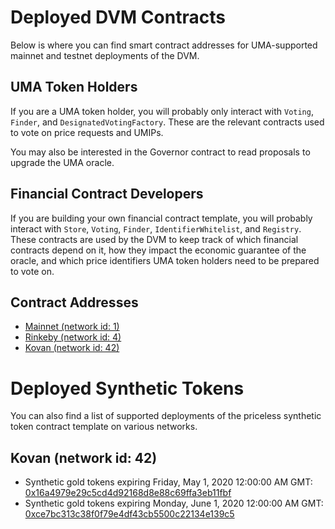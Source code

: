 # Deployed DVM Contracts
Below is where you can find smart contract addresses for UMA-supported mainnet and testnet deployments of the DVM. 

## UMA Token Holders
If you are a UMA token holder, you will probably only interact with `Voting`, `Finder`, and `DesignatedVotingFactory`. 
These are the relevant contracts used to vote on price requests and UMIPs. 

You may also be interested in the Governor contract to read proposals to upgrade the UMA oracle. 

## Financial Contract Developers

If you are building your own financial contract template, you will probably interact with `Store`, `Voting`, `Finder`, `IdentifierWhitelist`, and `Registry`. 
These contracts are used by the DVM to keep track of which financial contracts depend on it, how they impact the economic guarantee of the oracle, and which price identifiers UMA token holders need to be prepared to vote on. 

## Contract Addresses
* [Mainnet (network id: 1)](https://github.com/UMAprotocol/protocol/blob/master/core/networks/1.json)
* [Rinkeby (network id: 4)](https://github.com/UMAprotocol/protocol/blob/master/core/networks/4.json)
* [Kovan (network id: 42)](https://github.com/UMAprotocol/protocol/blob/master/core/networks/42.json)

# Deployed Synthetic Tokens
You can also find a list of supported deployments of the priceless synthetic token contract template on various networks. 

## Kovan (network id: 42)

* Synthetic gold tokens expiring Friday, May 1, 2020 12:00:00 AM GMT: [0x16a4979e29c5cd4d92168d8e88c69ffa3eb11fbf](https://kovan.etherscan.io/token/0x16a4979e29c5cd4d92168d8e88c69ffa3eb11fbf)
* Synthetic gold tokens expiring Monday, June 1, 2020 12:00:00 AM GMT: [0xce7bc313c38f0f79e4df43cb5500c22134e139c5](https://kovan.etherscan.io/token/0xce7bc313c38f0f79e4df43cb5500c22134e139c5)
